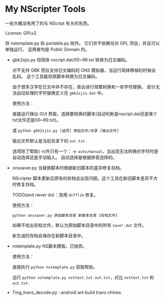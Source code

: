 # My NScripter Tools

一些大概没有用了的与 NScript 有关的东西。

License: GPLv2

但 nstemplate.py 和 portable.py 除外。
它们并不依赖任何 GPL 项目，并且可以单独运行。
这两者均是 Public Domain 的。

* gbk2sjis.py 将简体 nscript.dat/00~99.txt 转换为日文编码。

    对不支持 GBK 而仅支持日文编码的 ONS 模拟器，当运行简体移植的时候会乱码。
    这个工具能将原脚本转换为日文编码。

    由于很多汉字在日文中并不存在，故会进行简繁转换和一些字符替换。
    部分无法自动处理的字符替换定义在 `gbk2sjis.dat` 中。

    使用方法：

    直接运行弹出 GUI 界面，选择要转换的脚本(自动判断是nscript.dat还是某个txt文件还是00~99.txt)。

    或
    `python gbk2sjis.py [选项] 原始文件/目录 [输出文件]`

    输出文件默认是当前目录下的 `out.txt` .

    选项除了帮助(`-h`)外只有一个：`-m auto/manual`，当出现无法转换的字符时是自动选择还是手动输入。
    自动选择是根据拼音选择的。

* onssaver.py 当替换脚本时根据新旧脚本的差异修复存档。

    NScripter 脚本更新后原有的存档会出现问题。这个工具在新旧脚本差异不大时修复存档。

    TODO(and never do)：改用 `difflib` 修复。

    使用方法：

    `python onssaver.py 原始脚本目录 新脚本目录 [存档文件]`

    如果不给出存档文件，默认为原始脚本目录中的所有 `save*.dat` 文件。

    新生成的存档会保存在新脚本目录中。

* nstemplate.py NS脚本模板。已抛弃。

    使用方法：

    直接执行 `python nstemplate.py` 获取帮助。

    运行 `python nstemplate.py nsttest.txt out.txt`，对比 `nsttext.txt` 和 `out.txt`.
    
* Ting_trans_decode.py : android ant build trans chines.
